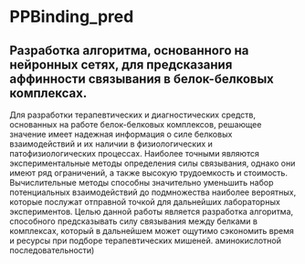 # PPBinding_pred
## Разработка алгоритма, основанного на нейронных сетях, для предсказания аффинности связывания в белок-белковых комплексах.
Для разработки терапевтических и диагностических средств, основанных на работе белок-белковых комплексов, решающее значение имеет надежная информация о силе белковых взаимодействий и их наличии в физиологических и патофизиологических процессах. Наиболее точными являются экспериментальные методы определения силы связывания, однако они имеют ряд ограничений, а также высокую трудоемкость и стоимость. Вычислительные методы способны значительно уменьшить набор потенциальных взаимодействий до подмножества наиболее вероятных, которые послужат отправной точкой для дальнейших лабораторных экспериментов. Целью данной работы является разработка алгоритма, способного предсказывать силу связывания между белками в комплексах, который в дальнейшем может ощутимо сэкономить время и ресурсы при подборе терапевтических мишеней. аминокислотной последовательности)
